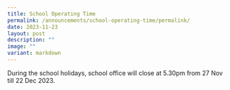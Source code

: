 ```yaml
---
title: School Operating Time
permalink: /announcements/school-operating-time/permalink/
date: 2023-11-23
layout: post
description: ""
image: ""
variant: markdown
---
```

During the school holidays, school office will close at 5.30pm from 27 Nov till 22 Dec 2023.